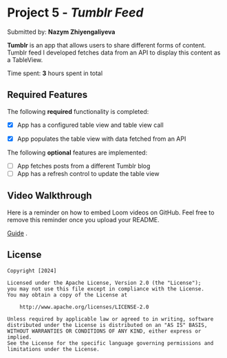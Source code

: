 # Project 5 - *Tumblr Feed*

Submitted by: **Nazym Zhiyengaliyeva**

**Tumblr** is an app that allows users to share different forms of content. Tumblr feed I developed fetches data from an API to display this content as a TableView.

Time spent: **3** hours spent in total

## Required Features

The following **required** functionality is completed:

- [x] App has a configured table view and table view call
- [x] App populates the table view with data fetched from an API


The following **optional** features are implemented:

- [ ] App fetches posts from a different Tumblr blog
- [ ] App has a refresh control to update the table view

## Video Walkthrough

Here is a reminder on how to embed Loom videos on GitHub. Feel free to remove this reminder once you upload your README. 

[Guide](https://youtube.com/shorts/i9c2NuwN-04) .


## License

    Copyright [2024]

    Licensed under the Apache License, Version 2.0 (the "License");
    you may not use this file except in compliance with the License.
    You may obtain a copy of the License at

        http://www.apache.org/licenses/LICENSE-2.0

    Unless required by applicable law or agreed to in writing, software
    distributed under the License is distributed on an "AS IS" BASIS,
    WITHOUT WARRANTIES OR CONDITIONS OF ANY KIND, either express or implied.
    See the License for the specific language governing permissions and
    limitations under the License.
